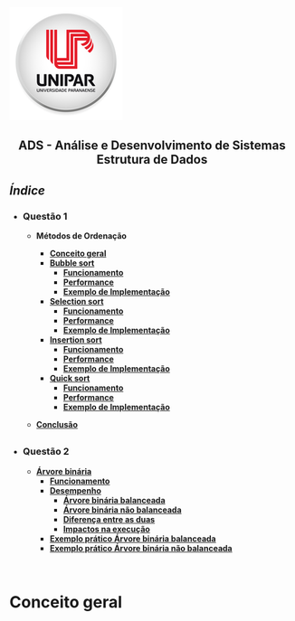 ![Alt text ](/img/unipar.png "teste") 
<div align='center'><b><h2>ADS - Análise e Desenvolvimento de Sistemas
<b><br>Estrutura de Dados</h2></div>


*<h2>Índice</h2>*

 - <h3>Questão 1</h3>

    - Métodos de Ordenação
	    - [Conceito geral]( #Conceito)
	    - [Bubble sort](https://github.com/MatheusFuzi/EstruturadeDados2AARE/blob/master/Ordering%20Methods/Bubble%20Sort.md)
		    - [Funcionamento]()
		    - [Performance]()
		    - [Exemplo de Implementação]()
	    - [Selection sort]()
		    - [Funcionamento]()
		    - [Performance]()
		    - [Exemplo de Implementação]()
	    - [Insertion sort]()
		    - [Funcionamento]()
		    - [Performance]()
		    - [Exemplo de Implementação]()
	    - [Quick sort]()
		    - [Funcionamento]()
		    - [Performance]()
		    - [Exemplo de Implementação]()

	 - [Conclusão]()
	 ##
		 
- <h3>Questão 2</h3>

	 - [Árvore binária]()
		 - [Funcionamento]()
		 - [Desempenho ]()
			 - [Árvore binária balanceada]()
			 - [Árvore binária não balanceada]()
			 - [Diferença entre as duas]()
			 - [Impactos na execução]()
		- [Exemplo prático Árvore binária balanceada]()
		- [Exemplo prático Árvore binária não balanceada]()

<br>


 # <div Conceito>Conceito geral</div>

		  

	  

<!--stackedit_data:
eyJoaXN0b3J5IjpbLTE3MjQ0NzM5MSwtMTYxNTQ5NTI2MywtMT
QwODYyMTI1OSwxNzUwNTM1NzAxLDExODg1MDg3NTksLTExMjgx
MjY2MTUsMTQzMjM3NTQ1OCwxNjczMTE3NDcyLC02MzUwODgwND
QsMTYxOTA4MzM4MiwxNDgyNTUxMTE1LDExNjgxMTY1Miw5OTky
NTg2NTUsLTMzMjQ1NTM2M119
-->